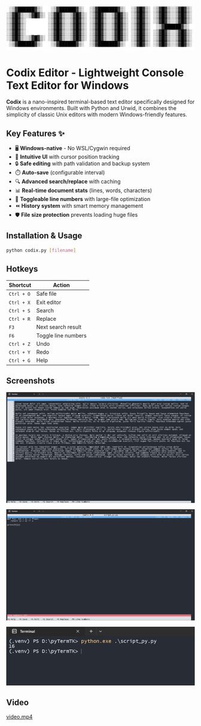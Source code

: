 ![img.png](resources/img.png)
# Codix Editor - Lightweight Console Text Editor for Windows

**Codix** is a nano-inspired terminal-based text editor specifically designed for Windows environments. Built with Python and Urwid, it combines the simplicity of classic Unix editors with modern Windows-friendly features.

## Key Features ✨
- 🖥️ **Windows-native** - No WSL/Cygwin required
- 📝 **Intuitive UI** with cursor position tracking
- 🔒 **Safe editing** with path validation and backup system
- ⏱️ **Auto-save** (configurable interval)
- 🔍 **Advanced search/replace** with caching
- 📊 **Real-time document stats** (lines, words, characters)
- 🔢 **Toggleable line numbers** with large-file optimization
- ⏪ **History system** with smart memory management
- 🛡️ **File size protection** prevents loading huge files

## Installation & Usage
```bash
python codix.py [filename]
```
## Hotkeys

| Shortcut   | Action              |
|------------|---------------------|
| `Ctrl + O` | Safe file           |
| `Ctrl + X` | Exit editor         |
| `Ctrl + S` | Search              |
| `Ctrl + R` | Replace             |
| `F3`       | Next search result  |
| `F6`       | Toggle line numbers |
| `Ctrl + Z` | Undo                |
| `Ctrl + Y` | Redo                |
| `Ctrl + G` | Help                |

## Screenshots

![img.png](resources/img_1.png)

![img.png](resources/img_2.png)

![img.png](resources/img_3.png)

## Video

[video.mp4](resources/video.mp4)
